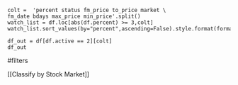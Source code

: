 	colt =  'percent status fm_price to_price market \
	fm_date bdays max_price min_price'.split()
	watch_list = df.loc[abs(df.percent) >= 3,colt]
	watch_list.sort_values(by="percent",ascending=False).style.format(format_dict)

	df_out = df[df.active == 2][colt]
	df_out

#filters

[[Classify by Stock Market]]